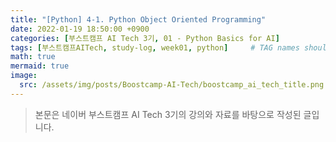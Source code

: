 ```yaml
---
title: "[Python] 4-1. Python Object Oriented Programming"
date: 2022-01-19 18:50:00 +0900
categories: [부스트캠프 AI Tech 3기, 01 - Python Basics for AI]
tags: [부스트캠프AITech, study-log, week01, python]     # TAG names should always be lowercase
math: true
mermaid: true
image: 
  src: /assets/img/posts/Boostcamp-AI-Tech/boostcamp_ai_tech_title.png
---
```

> 본문은 네이버 부스트캠프 AI Tech 3기의 강의와 자료를 바탕으로 작성된 글입니다.

<br>
